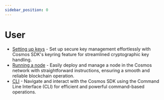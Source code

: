 ```yaml
---
sidebar_position: 0
---
```

# User

*   [Setting up keys](./run-node/00-keyring.md) - Set up secure key management effortlessly with Cosmos SDK's keyring feature for streamlined cryptographic key handling.
*   [Running a node](./run-node/01-run-node.md) - Easily deploy and manage a node in the Cosmos network with straightforward instructions, ensuring a smooth and reliable blockchain operation.
*   [CLI](./run-node/02-interact-node.md) - Navigate and interact with the Cosmos SDK using the Command Line Interface (CLI) for efficient and powerful command-based operations.
